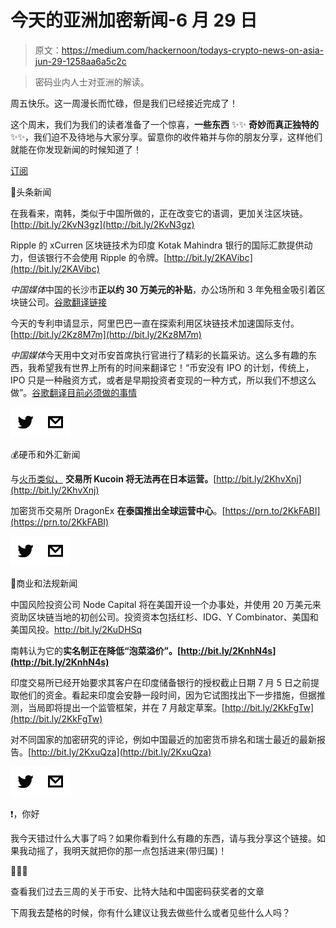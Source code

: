 # 今天的亚洲加密新闻-6 月 29 日

> 原文：<https://medium.com/hackernoon/todays-crypto-news-on-asia-jun-29-1258aa6a5c2c>

> 密码业内人士对亚洲的解读。

周五快乐。这一周漫长而忙碌，但是我们已经接近完成了！

这个周末，我们为我们的读者准备了一个惊喜，**一些东西** ✨✨ **奇妙而真正独特的** ✨✨，我们迫不及待地与大家分享。留意你的收件箱并与你的朋友分享，这样他们就能在你发现新闻的时候知道了！

[订阅](https://globalcoinresearch.us17.list-manage.com/subscribe?u=859b0d423a7f7baa4cdb46f26&id=3419cb7d6e)

🌟头条新闻

在我看来，南韩，类似于中国所做的，正在改变它的语调，更加关注区块链。[http://bit.ly/2KvN3gz](http://bit.ly/2KvN3gz)

Ripple 的 xCurren 区块链技术为印度 Kotak Mahindra 银行的国际汇款提供动力，但该银行不会使用 Ripple 的令牌。[http://bit.ly/2KAVibc](http://bit.ly/2KAVibc)

*中国媒体*中国的长沙市**正以约 30 万美元的补贴**，办公场所和 3 年免租金吸引着区块链公司。[谷歌翻译链接](http://bit.ly/2KfXB4l)

今天的专利申请显示，阿里巴巴一直在探索利用区块链技术加速国际支付。[http://bit.ly/2Kz8M7m](http://bit.ly/2Kz8M7m)

*中国媒体*今天用中文对币安首席执行官进行了精彩的长篇采访。这么多有趣的东西，我希望我有世界上所有的时间来翻译它！“币安没有 IPO 的计划，传统上，IPO 只是一种融资方式，或者是早期投资者变现的一种方式，所以我们不想这么做”。[谷歌翻译目前必须做的事情](http://bit.ly/2KuliFn)

![](img/aa09a1736da1f89d95fc0d0d0df8a262.png)![](img/4204ba93db881758f53706ad1336e02c.png)

💰硬币和外汇新闻

与[火币类似，](http://bit.ly/2tIB98F) **交易所 Kucoin 将无法再在日本运营。**[http://bit.ly/2KhvXnj](http://bit.ly/2KhvXnj)

加密货币交易所 DragonEx **在泰国推出全球运营中心**。[https://prn.to/2KkFABI](https://prn.to/2KkFABI)

![](img/42f0d1fea62b4edb1e628df746f550c1.png)![](img/a71b32eb84535d91760f0a5d37c40d1c.png)

💼商业和法规新闻

中国风险投资公司 Node Capital 将在美国开设一个办事处，并使用 20 万美元来资助区块链当地的初创公司。投资资本包括红杉、IDG、Y Combinator、美国和美国风投。http://bit.ly/2KuDHSq

南韩认为它的**实名制正在降低“泡菜溢价”。[http://bit.ly/2KnhN4s](http://bit.ly/2KnhN4s)**

印度交易所已经开始要求其客户在印度储备银行的授权截止日期 7 月 5 日之前提取他们的资金。看起来印度会安静一段时间，因为它试图找出下一步措施，但据推测，当局即将提出一个监管框架，并在 7 月敲定草案。[http://bit.ly/2KkFgTw](http://bit.ly/2KkFgTw)

对不同国家的加密研究的评论，例如中国最近的加密货币排名和瑞士最近的最新报告。[http://bit.ly/2KxuQza](http://bit.ly/2KxuQza)

![](img/b362f6e04c6cb755e46c07ee26e078bc.png)![](img/4328e2196e16bc47fd42e3038357cef8.png)

❗，你好

我今天错过什么大事了吗？如果你看到什么有趣的东西，请与我分享这个链接。如果我动摇了，我明天就把你的那一点包括进来(带归属)！

🌹🌹🌹

查看我们过去三周的关于币安、比特大陆和中国密码获奖者的文章

下周我去楚格的时候，你有什么建议让我去做些什么或者见些什么人吗？